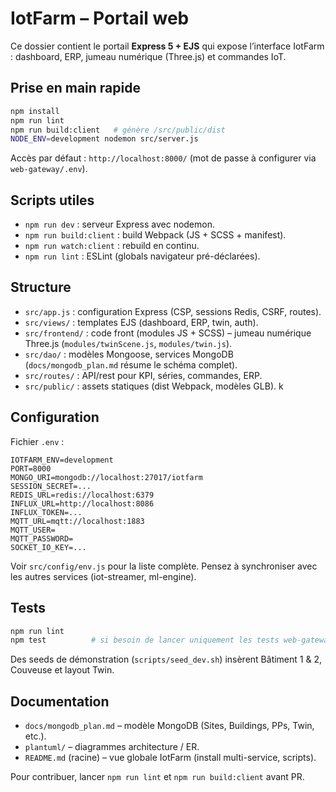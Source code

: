 # IotFarm – Portail web

Ce dossier contient le portail **Express 5 + EJS** qui expose l’interface IotFarm : dashboard, ERP, jumeau numérique (Three.js) et commandes IoT.

## Prise en main rapide

```bash
npm install
npm run lint
npm run build:client   # génère /src/public/dist
NODE_ENV=development nodemon src/server.js
```

Accès par défaut : `http://localhost:8000/` (mot de passe à configurer via `web-gateway/.env`).

## Scripts utiles

- `npm run dev` : serveur Express avec nodemon.
- `npm run build:client` : build Webpack (JS + SCSS + manifest).
- `npm run watch:client` : rebuild en continu.
- `npm run lint` : ESLint (globals navigateur pré-déclarées).

## Structure

- `src/app.js` : configuration Express (CSP, sessions Redis, CSRF, routes).
- `src/views/` : templates EJS (dashboard, ERP, twin, auth).
- `src/frontend/` : code front (modules JS + SCSS) – jumeau numérique Three.js (`modules/twinScene.js`, `modules/twin.js`).
- `src/dao/` : modèles Mongoose, services MongoDB (`docs/mongodb_plan.md` résume le schéma complet).
- `src/routes/` : API/rest pour KPI, séries, commandes, ERP.
- `src/public/` : assets statiques (dist Webpack, modèles GLB).    k

## Configuration

Fichier `.env` :

```
IOTFARM_ENV=development
PORT=8000
MONGO_URI=mongodb://localhost:27017/iotfarm
SESSION_SECRET=...
REDIS_URL=redis://localhost:6379
INFLUX_URL=http://localhost:8086
INFLUX_TOKEN=...
MQTT_URL=mqtt://localhost:1883
MQTT_USER=
MQTT_PASSWORD=
SOCKET_IO_KEY=...
```

Voir `src/config/env.js` pour la liste complète. Pensez à synchroniser avec les autres services (iot-streamer, ml-engine).

## Tests

```bash
npm run lint
npm test          # si besoin de lancer uniquement les tests web-gateway
```

Des seeds de démonstration (`scripts/seed_dev.sh`) insèrent Bâtiment 1 & 2, Couveuse et layout Twin.

## Documentation

- `docs/mongodb_plan.md` – modèle MongoDB (Sites, Buildings, PPs, Twin, etc.).
- `plantuml/` – diagrammes architecture / ER.
- `README.md` (racine) – vue globale IotFarm (install multi-service, scripts).

Pour contribuer, lancer `npm run lint` et `npm run build:client` avant PR.
